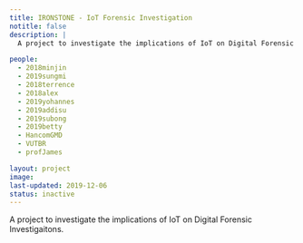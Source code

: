 ```yaml
---
title: IRONSTONE - IoT Forensic Investigation
notitle: false
description: |
  A project to investigate the implications of IoT on Digital Forensic Investigaitons.

people:
  - 2018minjin
  - 2019sungmi
  - 2018terrence
  - 2018alex
  - 2019yohannes
  - 2019addisu
  - 2019subong
  - 2019betty
  - HancomGMD
  - VUTBR
  - profJames

layout: project
image:
last-updated: 2019-12-06
status: inactive
---
```


A project to investigate the implications of IoT on Digital Forensic Investigaitons.

